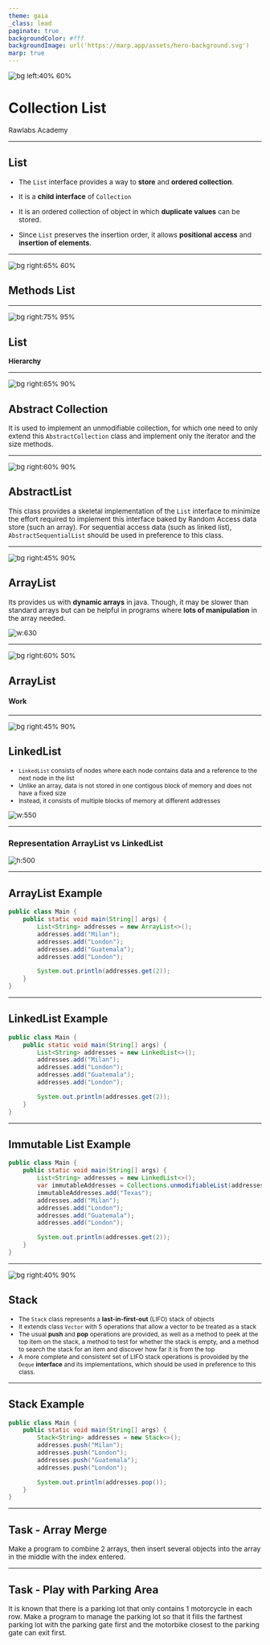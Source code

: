 ```yaml
---
theme: gaia
_class: lead
paginate: true
backgroundColor: #fff
backgroundImage: url('https://marp.app/assets/hero-background.svg')
marp: true
---
```


![bg left:40% 60%](./../images/rawlabs-academy-logo.png)

# Collection **List**

Rawlabs Academy

---
## List

- The `List` interface provides a way to **store** and **ordered collection**.
- It is a **child interface** of `Collection`
- It is an ordered collection of object in which **duplicate values** can be stored.

- Since `List` preserves the insertion order, it allows **positional access** and **insertion of elements**.

---
![bg right:65% 60%](../images/materi-java/iterable-and-collection/list-methods.png)
## Methods **List**

---
![bg right:75% 95%](../images/materi-java/iterable-and-collection/list-implementation-hierarchy.png)

<style scoped>
    p {
        font-size: 0.8rem;
    }
</style>
## **List**
**Hierarchy**

---
![bg right:65% 90%](../images/materi-java/iterable-and-collection/abstract-collection-methods.png)

<style scoped>
    p {
        font-size: 0.85rem;
    }
</style>
## Abstract **Collection**

It is used to implement an unmodifiable collection, for which one need to only extend this `AbstractCollection` class and implement only the iterator and the size methods.

---
![bg right:60% 90%](../images/materi-java/iterable-and-collection/abstract-list-methods.png)

<style scoped>
    p {
        font-size: 0.85rem;
    }
</style>
## Abstract**List**

This class provides a skeletal implementation of the `List` interface to minimize the effort required to implement this interface baked by Random Access data store (such an array). For sequential access data (such as linked list), `AbstractSequentialList` should be used in preference to this class.

---
![bg right:45% 90%](../images/materi-java/iterable-and-collection/arraylist-methods.png)

<style scoped>
    p {
        font-size: 0.85rem;
    }
</style>
## Array**List**

Its provides us with **dynamic arrays** in java. Though, it may be slower than standard arrays but can be helpful in programs where **lots of manipulation** in the array needed.

![w:630](../images/materi-java/iterable-and-collection/arraylist.png)

---
![bg right:60% 50%](../images/materi-java/iterable-and-collection/arraylist-work.png)
## Array**List**
#### Work

---
![bg right:45% 90%](../images/materi-java/iterable-and-collection/linkedlist-method.png)

<style scoped>
    ul {
        font-size: 0.8rem;
    }
</style>
## Linked**List**

- `LinkedList` consists of nodes where each node contains data and a reference to the next node in the list
- Unlike an array, data is not stored in one contigous block of memory and does not have a fixed size
- Instead, it consists of multiple blocks of memory at different addresses

![w:550](../images/materi-java/iterable-and-collection/linkedlist.png)

---
### Representation **ArrayList** vs **LinkedList**

![h:500](../images/materi-java/iterable-and-collection/linkedlist-arraylist-representation.png)

---
## **ArrayList** Example

```java
public class Main {
    public static void main(String[] args) {
        List<String> addresses = new ArrayList<>();
        addresses.add("Milan");
        addresses.add("London");
        addresses.add("Guatemala");
        addresses.add("London");

        System.out.println(addresses.get(2));
    }
}
```

---
## **LinkedList** Example

```java
public class Main {
    public static void main(String[] args) {
        List<String> addresses = new LinkedList<>();
        addresses.add("Milan");
        addresses.add("London");
        addresses.add("Guatemala");
        addresses.add("London");

        System.out.println(addresses.get(2));
    }
}
```

---
## **Immutable** List Example

```java
public class Main {
    public static void main(String[] args) {
        List<String> addresses = new LinkedList<>();
        var immutableAddresses = Collections.unmodifiableList(addresses);
        immutableAddresses.add("Texas");
        addresses.add("Milan");
        addresses.add("London");
        addresses.add("Guatemala");
        addresses.add("London");

        System.out.println(addresses.get(2));
    }
}
```

---
![bg right:40% 90%](../images/materi-java/iterable-and-collection/stack-methods.png)

<style scoped>
    ul {
        font-size: 0.75rem;
    }
</style>
## Stack
- The `Stack` class represents a **last-in-first-out** (LIFO) stack of objects
- It extends class `Vector` with 5 operations that allow a vector to be treated as a stack
- The usual **push** and **pop** operations are provided, as well as a method to peek at the top item on the stack, a method to test for whether the stack is empty, and a method to search the stack for an item and discover how far it is from the top
- A more complete and consistent set of LIFO stack operations is provoided by the `Deque` **interface** and its implementations, which should be used in preference to this class.

---
## **Stack** Example

```java
public class Main {
    public static void main(String[] args) {
        Stack<String> addresses = new Stack<>();
        addresses.push("Milan");
        addresses.push("London");
        addresses.push("Guatemala");
        addresses.push("London");

        System.out.println(addresses.pop());
    }
}
```

---
## Task - **Array Merge**
Make a program to combine 2 arrays, then insert several objects into the array in the middle with the index entered.

--- 
## Task - **Play with Parking Area**
It is known that there is a parking lot that only contains 1 motorcycle in each row. Make a program to manage the parking lot so that it fills the farthest parking lot with the parking gate first and the motorbike closest to the parking gate can exit first.